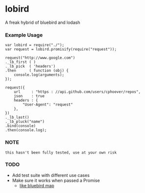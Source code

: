 lobird
=======

A freak hybrid of bluebird and lodash

### Example Usage
	var lobird = require("./");
	var request = lobird.promisify(require("request"));
	
	request("http://www.google.com")
	._lb_first ( )
	._lb_pick  ( 'headers')
	.then      ( function (obj) {
		console.log(arguments);
	});
	
	request({
		url     : "https : //api.github.com/users/cphoover/repos",
		json    : true
		headers : {
			"User-Agent": "request"
		},
	})
	._lb_last()
	._lb_pluck("name")
	.bind(console)
	.then(console.log);

### NOTE
	this hasn't been fully tested, use at your own risk

### TODO
- Add test suite with different use cases
- Make sure it works when passed a Promise
	- [like bluebird map](https://github.com/petkaantonov/bluebird/blob/master/API.md#mapfunction-mapper--object-options---promise)
